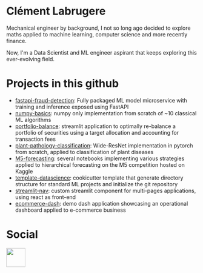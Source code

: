 # Clément Labrugere

Mechanical engineer by background, I not so long ago decided to explore maths applied to machine learning, computer science and more recently finance.

Now, I'm a Data Scientist and ML engineer aspirant that keeps exploring this ever-evolving field.


# Projects in this github
 - [fastapi-fraud-detection](https://github.com/clabrugere/fastapi-fraud-detection): Fully packaged ML model microservice with training and inference exposed using FastAPI
 - [numpy-basics](https://github.com/clabrugere/numpy-basics): numpy only implementation from scratch of ~10 classical ML algorithms
 - [portfolio-balance](https://github.com/clabrugere/portfolio-balance): streamlit application to optimally re-balance a portfolio of securities using a target allocation and accounting for transaction fees
 - [plant-pathology-classification](https://github.com/clabrugere/plant-pathology-classification): Wide-ResNet implementation in pytorch from scratch, applied to classification of plant diseases
 - [M5-forecasting](https://github.com/clabrugere/M5-forecasting): several notebooks implementing various strategies applied to hierarchical forecasting on the M5 competition hosted on Kaggle
 - [template-datascience](https://github.com/clabrugere/template-datascience): cookicutter template that generate directory structure for standard ML projects and initialize the git repository
 - [streamlit-nav](https://github.com/clabrugere/streamlit-nav): custom streamlit component for multi-pages applications, using react as front-end
 - [ecommerce-dash](https://github.com/clabrugere/ecommerce-dash): demo dash application showcasing an operational dashboard applied to e-commerce business

# Social
<img src="https://avatars.githubusercontent.com/u/357098?s=200&v=4" width="50" height="50" />